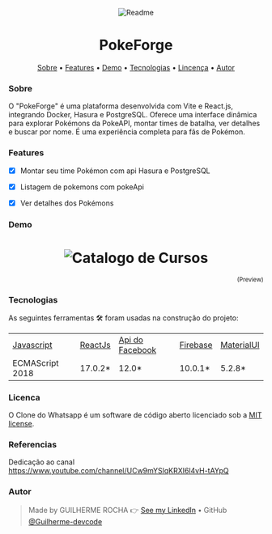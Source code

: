 <p align="center">
    <img alt="Readme" title="Readme GIF" src="./wpp.png" />
</p>

<h1 align="center">PokeForge</h1>

<p align="center">
    <a href="#sobre">Sobre</a> • 
    <a href="#features">Features</a> • 
    <a href="#demo">Demo</a> • 
    <a href="#tecnologias">Tecnologias</a> • 
    <a href="#licenca">Lincença</a> • 
    <a href="#autor">Autor</a> 
</p>

### Sobre

O "PokeForge" é uma plataforma desenvolvida com Vite e React.js, integrando Docker, Hasura e PostgreSQL. Oferece uma interface dinâmica para explorar Pokémons da PokeAPI, montar times de batalha, ver detalhes e buscar por nome. É uma experiência completa para fãs de Pokémon.

### Features

- [x] Montar seu time Pokémon com api Hasura e PostgreSQL
- [x] Listagem de pokemons com pokeApi
- [x] Ver detalhes dos Pokémons


### Demo
<h1 align="center">
    <img alt="Catalogo de Cursos" title="Catalogo de Cursos" src="./2022-01-13-18-49-36.gif" />
</h1>

<p align="right">
<sub>(Preview)</sub>
</p>


### Tecnologias

As seguintes ferramentas 🛠 foram usadas na construção do projeto:

<table>
    <tr>
        <td><a href="https://www.javascript.com/">Javascript</a></td>
        <td><a href="https://pt-br.reactjs.org/">ReactJs</a></td>
        <td><a href="https://developers.facebook.com/">Api do Facebook</a></td>
        <td><a href="https://firebase.google.com/?hl=pt">Firebase</a></td>
        <td><a href="https://mui.com/pt/">MaterialUI</a></td>
    </tr>
    <tr>
        <td>ECMAScript 2018</td>
        <td>17.0.2*</td>
        <td>12.0*</td>
        <td>10.0.1*</td>
        <td>5.2.8*</td>
    </tr>
</table>

### Licenca

O Clone do Whatsapp é um software de código aberto licenciado sob a [MIT license](http://opensource.org/licenses/MIT).

### Referencias

Dedicação ao canal https://www.youtube.com/channel/UCw9mYSlqKRXI6l4vH-tAYpQ 

### Autor

> Made by GUILHERME ROCHA 👉 [See my LinkedIn](https://www.linkedin.com/in/guilherme-rocha-7b3a69220/) • GitHub [@Guilherme-devcode](https://github.com/Guilherme-devcode)
